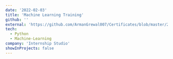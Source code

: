 ```yaml
---
date: '2022-02-03'
title: 'Machine Learning Training'
github: ''
external: 'https://github.com/ArmanGrewal007/Certificates/blob/master/2022_02_03_MLtraining.pdf'
tech:
  - Python
  - Machine-Learning
company: 'Internship Studio'
showInProjects: false
---
```



